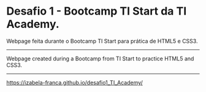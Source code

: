 # Desafio 1 - Bootcamp TI Start da TI Academy.

Webpage feita durante o Bootcamp TI Start para prática de HTML5 e CSS3. 
____________________________________________________________________________

Webpage created during a Bootcamp from TI Start to practice HTML5 and CSS3.

____________________________________________________________________________

https://izabela-franca.github.io/desafio1_TI_Academy/
